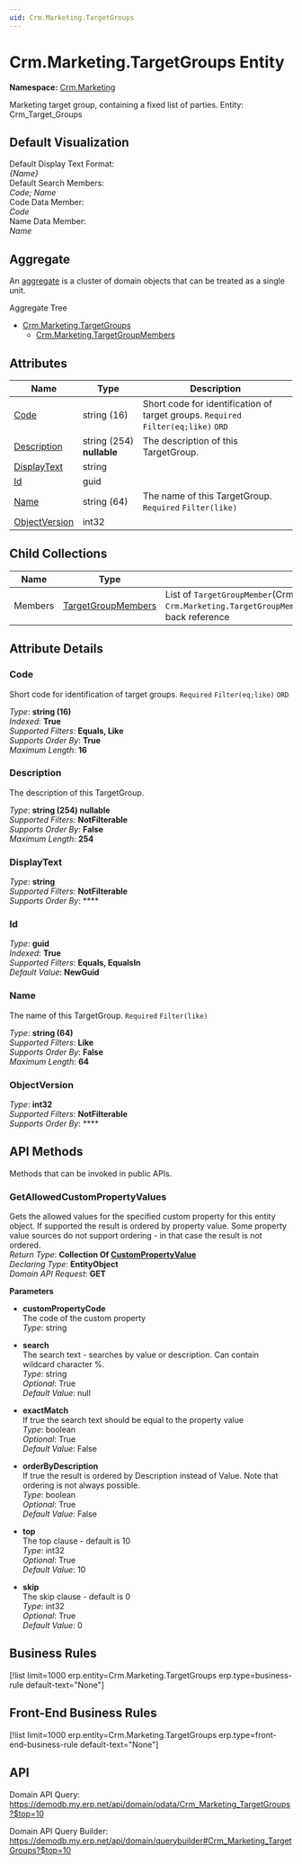 ```yaml
---
uid: Crm.Marketing.TargetGroups
---
```

# Crm.Marketing.TargetGroups Entity

**Namespace:** [Crm.Marketing](Crm.Marketing.md)  

Marketing target group, containing a fixed list of parties. Entity: Crm_Target_Groups

## Default Visualization
Default Display Text Format:  
_{Name}_  
Default Search Members:  
_Code; Name_  
Code Data Member:  
_Code_  
Name Data Member:  
_Name_  

## Aggregate
An [aggregate](https://docs.erp.net/tech/advanced/concepts/aggregates.html) is a cluster of domain objects that can be treated as a single unit.  

Aggregate Tree  
* [Crm.Marketing.TargetGroups](Crm.Marketing.TargetGroups.md)  
  * [Crm.Marketing.TargetGroupMembers](Crm.Marketing.TargetGroupMembers.md)  

## Attributes

| Name | Type | Description |
| ---- | ---- | --- |
| [Code](Crm.Marketing.TargetGroups.md#code) | string (16) | Short code for identification of target groups. `Required` `Filter(eq;like)` `ORD` 
| [Description](Crm.Marketing.TargetGroups.md#description) | string (254) __nullable__ | The description of this TargetGroup. 
| [DisplayText](Crm.Marketing.TargetGroups.md#displaytext) | string |  
| [Id](Crm.Marketing.TargetGroups.md#id) | guid |  
| [Name](Crm.Marketing.TargetGroups.md#name) | string (64) | The name of this TargetGroup. `Required` `Filter(like)` 
| [ObjectVersion](Crm.Marketing.TargetGroups.md#objectversion) | int32 |  

## Child Collections

| Name | Type | Description |
| ---- | ---- | --- |
| Members | [TargetGroupMembers](Crm.Marketing.TargetGroupMembers.md) | List of `TargetGroupMember`(Crm.Marketing.TargetGroupMembers.md) child objects, based on the `Crm.Marketing.TargetGroupMember.TargetGroup`(Crm.Marketing.TargetGroupMembers.md#targetgroup) back reference 


## Attribute Details

### Code

Short code for identification of target groups. `Required` `Filter(eq;like)` `ORD`

_Type_: **string (16)**  
_Indexed_: **True**  
_Supported Filters_: **Equals, Like**  
_Supports Order By_: **True**  
_Maximum Length_: **16**  

### Description

The description of this TargetGroup.

_Type_: **string (254) __nullable__**  
_Supported Filters_: **NotFilterable**  
_Supports Order By_: **False**  
_Maximum Length_: **254**  

### DisplayText

_Type_: **string**  
_Supported Filters_: **NotFilterable**  
_Supports Order By_: ****  

### Id

_Type_: **guid**  
_Indexed_: **True**  
_Supported Filters_: **Equals, EqualsIn**  
_Default Value_: **NewGuid**  

### Name

The name of this TargetGroup. `Required` `Filter(like)`

_Type_: **string (64)**  
_Supported Filters_: **Like**  
_Supports Order By_: **False**  
_Maximum Length_: **64**  

### ObjectVersion

_Type_: **int32**  
_Supported Filters_: **NotFilterable**  
_Supports Order By_: ****  


## API Methods

Methods that can be invoked in public APIs.

### GetAllowedCustomPropertyValues

Gets the allowed values for the specified custom property for this entity object.              If supported the result is ordered by property value. Some property value sources do not support ordering - in that case the result is not ordered.  
_Return Type_: **Collection Of [CustomPropertyValue](../data-types.md#general.custompropertyvalue)**  
_Declaring Type_: **EntityObject**  
_Domain API Request_: **GET**  

**Parameters**  
  * **customPropertyCode**  
    The code of the custom property  
    _Type_: string  

  * **search**  
    The search text - searches by value or description. Can contain wildcard character %.  
    _Type_: string  
     _Optional_: True  
    _Default Value_: null  

  * **exactMatch**  
    If true the search text should be equal to the property value  
    _Type_: boolean  
     _Optional_: True  
    _Default Value_: False  

  * **orderByDescription**  
    If true the result is ordered by Description instead of Value. Note that ordering is not always possible.  
    _Type_: boolean  
     _Optional_: True  
    _Default Value_: False  

  * **top**  
    The top clause - default is 10  
    _Type_: int32  
     _Optional_: True  
    _Default Value_: 10  

  * **skip**  
    The skip clause - default is 0  
    _Type_: int32  
     _Optional_: True  
    _Default Value_: 0  



## Business Rules

[!list limit=1000 erp.entity=Crm.Marketing.TargetGroups erp.type=business-rule default-text="None"]

## Front-End Business Rules

[!list limit=1000 erp.entity=Crm.Marketing.TargetGroups erp.type=front-end-business-rule default-text="None"]

## API

Domain API Query:
<https://demodb.my.erp.net/api/domain/odata/Crm_Marketing_TargetGroups?$top=10>

Domain API Query Builder:
<https://demodb.my.erp.net/api/domain/querybuilder#Crm_Marketing_TargetGroups?$top=10>

